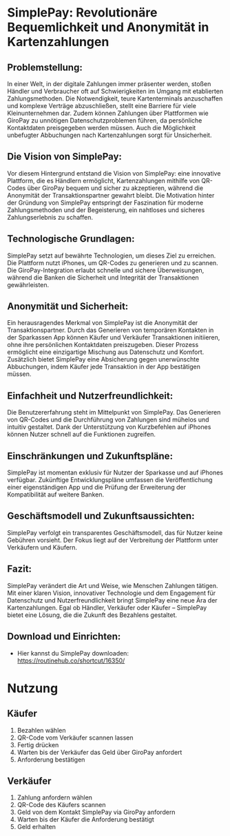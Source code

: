 # SimplePay: Revolutionäre Bequemlichkeit und Anonymität in Kartenzahlungen

## Problemstellung:
In einer Welt, in der digitale Zahlungen immer präsenter werden, stoßen Händler und Verbraucher oft auf Schwierigkeiten im Umgang mit etablierten Zahlungsmethoden. Die Notwendigkeit, teure Kartenterminals anzuschaffen und komplexe Verträge abzuschließen, stellt eine Barriere für viele Kleinunternehmen dar. Zudem können Zahlungen über Plattformen wie GiroPay zu unnötigen Datenschutzproblemen führen, da persönliche Kontaktdaten preisgegeben werden müssen. Auch die Möglichkeit unbefugter Abbuchungen nach Kartenzahlungen sorgt für Unsicherheit.

## Die Vision von SimplePay:
Vor diesem Hintergrund entstand die Vision von SimplePay: eine innovative Plattform, die es Händlern ermöglicht, Kartenzahlungen mithilfe von QR-Codes über GiroPay bequem und sicher zu akzeptieren, während die Anonymität der Transaktionspartner gewahrt bleibt. Die Motivation hinter der Gründung von SimplePay entspringt der Faszination für moderne Zahlungsmethoden und der Begeisterung, ein nahtloses und sicheres Zahlungserlebnis zu schaffen.

## Technologische Grundlagen:
SimplePay setzt auf bewährte Technologien, um dieses Ziel zu erreichen. Die Plattform nutzt iPhones, um QR-Codes zu generieren und zu scannen. Die GiroPay-Integration erlaubt schnelle und sichere Überweisungen, während die Banken die Sicherheit und Integrität der Transaktionen gewährleisten.

## Anonymität und Sicherheit:
Ein herausragendes Merkmal von SimplePay ist die Anonymität der Transaktionspartner. Durch das Generieren von temporären Kontakten in der Sparkassen App können Käufer und Verkäufer Transaktionen initiieren, ohne ihre persönlichen Kontaktdaten preiszugeben. Dieser Prozess ermöglicht eine einzigartige Mischung aus Datenschutz und Komfort. Zusätzlich bietet SimplePay eine Absicherung gegen unerwünschte Abbuchungen, indem Käufer jede Transaktion in der App bestätigen müssen.

## Einfachheit und Nutzerfreundlichkeit:
Die Benutzererfahrung steht im Mittelpunkt von SimplePay. Das Generieren von QR-Codes und die Durchführung von Zahlungen sind mühelos und intuitiv gestaltet. Dank der Unterstützung von Kurzbefehlen auf iPhones können Nutzer schnell auf die Funktionen zugreifen.

## Einschränkungen und Zukunftspläne:
SimplePay ist momentan exklusiv für Nutzer der Sparkasse und auf iPhones verfügbar. Zukünftige Entwicklungspläne umfassen die Veröffentlichung einer eigenständigen App und die Prüfung der Erweiterung der Kompatibilität auf weitere Banken.

## Geschäftsmodell und Zukunftsaussichten:
SimplePay verfolgt ein transparentes Geschäftsmodell, das für Nutzer keine Gebühren vorsieht. Der Fokus liegt auf der Verbreitung der Plattform unter Verkäufern und Käufern.

## Fazit:
SimplePay verändert die Art und Weise, wie Menschen Zahlungen tätigen. Mit einer klaren Vision, innovativer Technologie und dem Engagement für Datenschutz und Nutzerfreundlichkeit bringt SimplePay eine neue Ära der Kartenzahlungen. Egal ob Händler, Verkäufer oder Käufer – SimplePay bietet eine Lösung, die die Zukunft des Bezahlens gestaltet.

## Download und Einrichten:
- Hier kannst du SimplePay downloaden: https://routinehub.co/shortcut/16350/

# Nutzung
## Käufer
1. Bezahlen wählen
2. QR-Code vom Verkäufer scannen lassen
3. Fertig drücken
4. Warten bis der Verkäufer das Geld über GiroPay anfordert
5. Anforderung bestätigen

## Verkäufer
1. Zahlung anfordern wählen
2. QR-Code des Käufers scannen
3. Geld von dem Kontakt SimplePay via GiroPay anfordern
4. Warten bis der Käufer die Anforderung bestätigt
5. Geld erhalten
